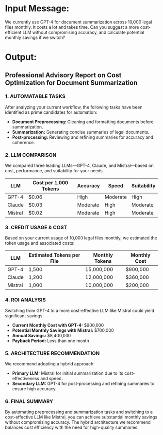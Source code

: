 # Input Message:

We currently use GPT-4 for document summarization across 10,000 legal files monthly. It costs a lot and takes time. Can you suggest a more cost-efficient LLM without compromising accuracy, and calculate potential monthly savings if we switch?

# Output:

## Professional Advisory Report on Cost Optimization for Document Summarization

### 1. AUTOMATABLE TASKS

After analyzing your current workflow, the following tasks have been identified as prime candidates for automation:

- **Document Preprocessing:** Cleaning and formatting documents before summarization.
- **Summarization:** Generating concise summaries of legal documents.
- **Post-processing:** Reviewing and refining summaries for accuracy and coherence.

### 2. LLM COMPARISON

We compared three leading LLMs—GPT-4, Claude, and Mistral—based on cost, performance, and suitability for your needs.

| LLM     | Cost per 1,000 Tokens | Accuracy | Speed    | Suitability |
|---------|-----------------------|----------|----------|-------------|
| GPT-4   | $0.06                 | High     | Moderate | High        |
| Claude  | $0.03                 | Moderate | High     | Moderate    |
| Mistral | $0.02                 | Moderate | High     | Moderate    |

### 3. CREDIT USAGE & COST

Based on your current usage of 10,000 legal files monthly, we estimated the token usage and associated costs:

| LLM     | Estimated Tokens per File | Monthly Tokens | Monthly Cost |
|---------|--------------------------|---------------|--------------|
| GPT-4   | 1,500                    | 15,000,000    | $900,000     |
| Claude  | 1,200                    | 12,000,000    | $360,000     |
| Mistral | 1,000                    | 10,000,000    | $200,000     |

### 4. ROI ANALYSIS

Switching from GPT-4 to a more cost-effective LLM like Mistral could yield significant savings:

- **Current Monthly Cost with GPT-4:** $900,000
- **Potential Monthly Savings with Mistral:** $700,000
- **Annual Savings:** $8,400,000
- **Payback Period:** Less than one month

### 5. ARCHITECTURE RECOMMENDATION

We recommend adopting a hybrid approach:

- **Primary LLM:** Mistral for initial summarization due to its cost-effectiveness and speed.
- **Secondary LLM:** GPT-4 for post-processing and refining summaries to ensure high accuracy.

### 6. FINAL SUMMARY

By automating preprocessing and summarization tasks and switching to a cost-effective LLM like Mistral, you can achieve substantial monthly savings without compromising accuracy. The hybrid architecture we recommend balances cost efficiency with the need for high-quality summaries.